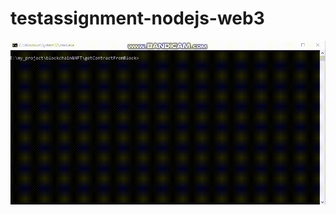 # testassignment-nodejs-web3

<img src="https://github.com/cyber-storm-200712/testassignment-nodejs-web3/blob/main/recoded.gif?raw=true" alt="recoded.gif">
